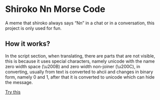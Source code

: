 # Shiroko Nn Morse Code

A meme that shiroko always says “Nn” in a chat or in a conversation, this project is only used for fun.

## How it works?

In the script section, when translating, there are parts that are not visible, this is because it uses special characters, namely unicode with the name zero width space (\u200B) and zero width non-joiner (\u200C), in converting, usually from text is converted to ahcii and changes in binary form, namely 0 and 1, after that it is converted to unicode which can hide the message.

[Try this](https://ernestoyoofi.github.io/shiroko-nn-code/)